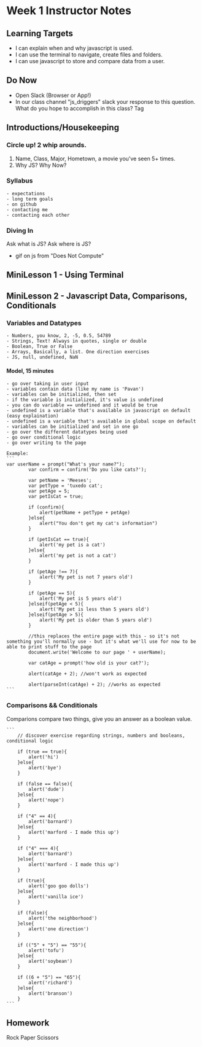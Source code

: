 # Week 1 Instructor Notes

## Learning Targets
- I can explain when and why javascript is used.
- I can use the terminal to navigate, create files and folders.
- I can use javascript to store and compare data from a user.

## Do Now
- Open Slack (Browser or App!)
- In our class channel "js_driggers" slack your response to this question. What do you hope to accomplish in this class? Tag

## Introductions/Housekeeping

### Circle up! 2 whip arounds.
1. Name, Class, Major, Hometown, a movie you've seen 5+ times. 
2. Why JS? Why Now?

### Syllabus
	- expectations
	- long term goals
	- on github
	- contacting me
	- contacting each other

### Diving In
Ask what is JS?
Ask where is JS?
- gif on js from "Does Not Compute"

## MiniLesson 1 - Using Terminal

## MiniLesson 2 - Javascript Data, Comparisons, Conditionals

### Variables and Datatypes
	- Numbers, you know, 2, -5, 0.5, 54789
	- Strings, Text! Always in quotes, single or double
	- Boolean, True or False
	- Arrays, Basically, a list. One direction exercises
	- JS, null, undefined, NaN

#### Model, 15 minutes 
	- go over taking in user input
	- variables contain data (like my name is 'Pavan')
	- variables can be initialized, then set
	- if the variable is initialized, it's value is undefined
	- you can do variable == undefined and it would be true
	- undefined is a variable that's available in javascript on default (easy explaination)
	- undefined is a variable that's available in global scope on default
	- variables can be initialized and set in one go
	- go over the different datatypes being used
	- go over conditional logic 
	- go over writing to the page

	Example:
	```
	var userName = prompt("What's your name?");
			var confirm = confirm('Do you like cats?');

			var petName = 'Meeses';
			var petType = 'tuxedo cat';
			var petAge = 5;
			var petIsCat = true;

			if (confirm){
				alert(petName + petType + petAge)
			}else{
				alert("You don't get my cat's information")
			}

			if (petIsCat == true){
				alert('my pet is a cat')
			}else{
				alert('my pet is not a cat')
			}

			if (petAge !== 7){
				alert('My pet is not 7 years old')
			}

			if (petAge == 5){
				alert('My pet is 5 years old')
			}elseif(petAge < 5){
				alert('My pet is less than 5 years old')
			}elseif(petAge > 5){
				alert('My pet is older than 5 years old')
			}

			//this replaces the entire page with this - so it's not something you'll normally use - but it's what we'll use for now to be able to print stuff to the page
			document.write('Welcome to our page ' + userName);

			var catAge = prompt('how old is your cat?');

			alert(catAge + 2); //won't work as expected

			alert(parseInt(catAge) + 2); //works as expected
	```

### Comparisons && Conditionals
Comparions compare two things, give you an answer as a boolean value.

	```
		// discover exercise regarding strings, numbers and booleans, conditional logic

		if (true == true){
			alert('hi')
		}else{
			alert('bye')
		}

		if (false == false){
			alert('dude')
		}else{
			alert('nope')
		}

		if ("4" == 4){
			alert('barnard')
		}else{
			alert('marford - I made this up')
		}

		if ("4" === 4){
			alert('barnard')
		}else{
			alert('marford - I made this up')
		}

		if (true){
			alert('goo goo dolls')
		}else{
			alert('vanilla ice')
		}

		if (false){
			alert('the neighborhood')
		}else{
			alert('one direction')
		}

		if (("5" + "5") == "55"){
			alert('tofu')
		}else{
			alert('soybean')
		}

		if ((6 + "5") == "65"){
			alert('richard')
		}else{
			alert('branson')
		}
	```


## Homework
Rock Paper Scissors






